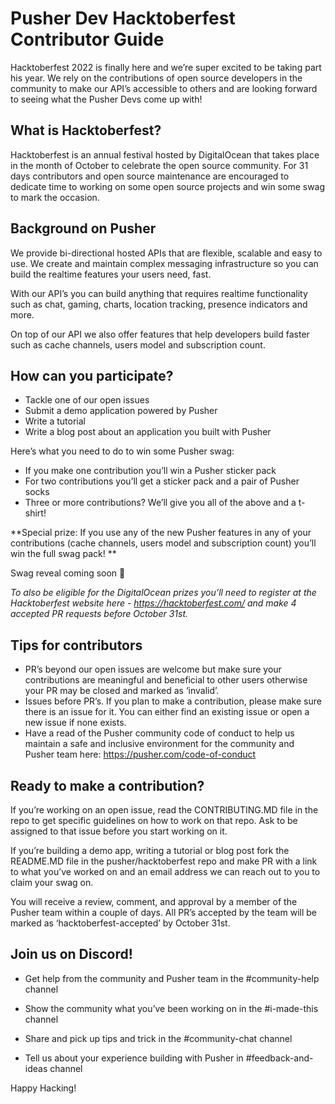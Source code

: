 # Pusher Dev Hacktoberfest Contributor Guide 

Hacktoberfest 2022 is finally here and we’re super excited to be taking part his year. We rely on the contributions of open source developers in the community to make our API’s accessible to others and are looking forward to seeing what the Pusher Devs come up with!

## What is Hacktoberfest?

Hacktoberfest is an annual festival hosted by DigitalOcean that takes place in the month of October to celebrate the open source community. For 31 days contributors and open source maintenance are encouraged to dedicate time to working on some open source projects and win some swag to mark the occasion. 

## Background on Pusher

We provide bi-directional hosted APIs that are flexible, scalable and easy to use. We create and maintain complex messaging infrastructure so you can build the realtime features your users need, fast.

With our API’s you can build anything that requires realtime functionality such as chat, gaming, charts, location tracking, presence indicators and more.

On top of our API we also offer features that help developers build faster such as cache channels, users model and subscription count.

## How can you participate?

- Tackle one of our open issues
- Submit a demo application powered by Pusher
- Write a tutorial 
- Write a blog post about an application you built with Pusher

Here’s what you need to do to win some Pusher swag:

- If you make one contribution you’ll win a Pusher sticker pack
- For two contributions you’ll get a sticker pack and a pair of Pusher socks
- Three or more contributions? We’ll give you all of the above and a t-shirt!

**Special prize: If you use any of the new Pusher features in any of your contributions (cache channels, users model and subscription count) you’ll win the full swag pack! **

Swag reveal coming soon 👀

*To also be eligible for the DigitalOcean prizes you’ll need to register at the Hacktoberfest website here - https://hacktoberfest.com/ and make 4 accepted PR requests before October 31st.*

## Tips for contributors

- PR’s beyond our open issues are welcome but make sure your contributions are meaningful and beneficial to other users otherwise your PR may be closed and    marked as ‘invalid’.
- Issues before PR’s. If you plan to make a contribution, please make sure there is an issue for it. You can either find an existing issue or open a new     issue if none exists.
- Have a read of the Pusher community code of conduct to help us maintain a safe and inclusive environment for the community and Pusher team here:          https://pusher.com/code-of-conduct

## Ready to make a contribution? 

If you’re working on an open issue, read the CONTRIBUTING.MD file in the repo to get specific guidelines on how to work on that repo. Ask to be assigned to that issue before you start working on it.

If you’re building a demo app, writing a tutorial or blog post fork the README.MD file in the pusher/hacktoberfest repo and make PR with a link to what you’ve worked on and an email address we can reach out to you to claim your swag on.

You will receive a review, comment, and approval by a member of the Pusher team within a couple of days. All PR’s accepted by the team will be marked as ‘hacktoberfest-accepted’ by October 31st. 

## Join us on Discord!

- Get help from the community and Pusher team in the #community-help channel

- Show the community what you’ve been working on in the #i-made-this channel

- Share and pick up tips and trick in the #community-chat channel

- Tell us about your experience building with Pusher in #feedback-and-ideas channel

Happy Hacking!
